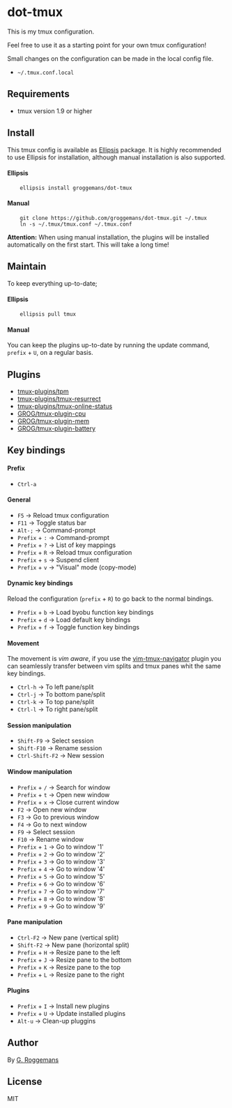 # dot-tmux

This is my tmux configuration.

Feel free to use it as a starting point for your own tmux configuration!

Small changes on the configuration can be made in the local config file.
- `~/.tmux.conf.local`

## Requirements
- tmux version 1.9 or higher

## Install
This tmux config is available as [Ellipsis][Ellipsis] package. It is highly
recommended to use Ellipsis for installation, although manual installation is
also supported.

#### Ellipsis
``` shell
    ellipsis install groggemans/dot-tmux
```

#### Manual
```shell
    git clone https://github.com/groggemans/dot-tmux.git ~/.tmux
    ln -s ~/.tmux/tmux.conf ~/.tmux.conf
```

**Attention:** When using manual installation, the plugins will be installed
automatically on the first start.  This will take a long time!

## Maintain
To keep everything up-to-date;

#### Ellipsis
```shell
    ellipsis pull tmux
```

#### Manual
You can keep the plugins up-to-date by running the update command, `prefix` +
`U`, on a regular basis.

## Plugins
- [tmux-plugins/tpm][tpm]
- [tmux-plugins/tmux-resurrect][tmux-resurrect]
- [tmux-plugins/tmux-online-status][tmux-online-status]
- [GROG/tmux-plugin-cpu][tmux-plugin-cpu]
- [GROG/tmux-plugin-mem][tmux-plugin-mem]
- [GROG/tmux-plugin-battery][tmux-plugin-battery]

## Key bindings

#### Prefix
- `Ctrl-a`

#### General
- `F5` -> Reload tmux configuration
- `F11` -> Toggle status bar
- `Alt-;` -> Command-prompt
- `Prefix` + `:` -> Command-prompt
- `Prefix` + `?` -> List of key mappings
- `Prefix` + `R` -> Reload tmux configuration
- `Prefix` + `s` -> Suspend client
- `Prefix` + `v` -> "Visual" mode (copy-mode)

#### Dynamic key bindings
Reload the configuration (`prefix` + `R`) to go back to the normal bindings.

- `Prefix` + `b` -> Load byobu function key bindings
- `Prefix` + `d` -> Load default key bindings
- `Prefix` + `f` -> Toggle function key bindings


#### Movement
The movement is *vim aware*, if you use the
[vim-tmux-navigator][vim-tmux-navigator] plugin
you can seamlessly transfer between vim splits and tmux panes whit the same
key bindings.

- `Ctrl-h` -> To left pane/split
- `Ctrl-j` -> To bottom pane/split
- `Ctrl-k` -> To top pane/split
- `Ctrl-l` -> To right pane/split

#### Session manipulation
- `Shift-F9` -> Select session
- `Shift-F10` -> Rename session
- `Ctrl-Shift-F2` -> New session

#### Window manipulation
- `Prefix` + `/` -> Search for window
- `Prefix` + `t` -> Open new window
- `Prefix` + `x` -> Close current window
- `F2` -> Open new window
- `F3` -> Go to previous window
- `F4` -> Go to next window
- `F9` -> Select session
- `F10` -> Rename window
- `Prefix` + `1` -> Go to window '1'
- `Prefix` + `2` -> Go to window '2'
- `Prefix` + `3` -> Go to window '3'
- `Prefix` + `4` -> Go to window '4'
- `Prefix` + `5` -> Go to window '5'
- `Prefix` + `6` -> Go to window '6'
- `Prefix` + `7` -> Go to window '7'
- `Prefix` + `8` -> Go to window '8'
- `Prefix` + `9` -> Go to window '9'

#### Pane manipulation
- `Ctrl-F2` -> New pane (vertical split)
- `Shift-F2` -> New pane (horizontal split)
- `Prefix` + `H` -> Resize pane to the left
- `Prefix` + `J` -> Resize pane to the bottom
- `Prefix` + `K` -> Resize pane to the top
- `Prefix` + `L` -> Resize pane to the right

#### Plugins
- `Prefix` + `I` -> Install new plugins
- `Prefix` + `U` -> Update installed plugins
- `Alt-u` -> Clean-up pluggins

## Author
By [G. Roggemans][groggemans]

## License
MIT

[Ellipsis]:             https://github.com/ellipsis/ellipsis

[tpm]:                  https://github.com/tmux-plugins/tpm
[tmux-resurrect]:       https://github.com/tmux-plugins/tmux-resurrect
[tmux-online-status]:   https://github.com/tmux-plugins/tmux-online-status
[tmux-plugin-cpu]:      https://github.com/GROG/tmux-plugin-cpu
[tmux-plugin-mem]:      https://github.com/GROG/tmux-plugin-mem
[tmux-plugin-battery]:  https://github.com/GROG/tmux-plugin-battery
[vim-tmux-navigator]:   https://github.com/christoomey/vim-tmux-navigator

[groggemans]:           https://github.com/groggemans
